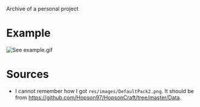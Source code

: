 Archive of a personal project

# Example

![See example.gif](./example.gif)

# Sources
- I cannot remember how I got `res/images/DefaultPack2.png`. It should be from https://github.com/Hopson97/HopsonCraft/tree/master/Data.
